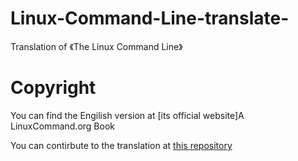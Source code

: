 # Linux-Command-Line-translate-
Translation of 《The Linux Command Line》

# Copyright

You can find the Engilish version at [its official website]A LinuxCommand.org Book

You can contirbute to the translation at [this repository](https://github.com/billie66/TLCL)
